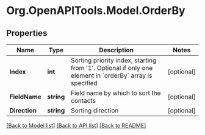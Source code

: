 
# Org.OpenAPITools.Model.OrderBy

## Properties

Name | Type | Description | Notes
------------ | ------------- | ------------- | -------------
**Index** | **int** | Sorting priority index, starting from &#39;1&#39;. Optional if only one element in &#x60;orderBy&#x60; array is specified | [optional] 
**FieldName** | **string** | Field name by which to sort the contacts | [optional] 
**Direction** | **string** | Sorting direction | [optional] 

[[Back to Model list]](../README.md#documentation-for-models)
[[Back to API list]](../README.md#documentation-for-api-endpoints)
[[Back to README]](../README.md)

